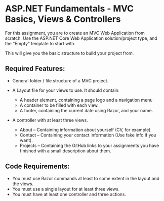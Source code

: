 # ASP.NET Fundamentals - MVC Basics, Views & Controllers

For this assignment, you are to create an MVC Web Application from scratch.
Use the ASP.NET Core Web Application solution/project type, and the “Empty” template to start
with.

This will give you the basic structure to build your project from.

## Required Features:
- General folder / file structure of a MVC project.


- A Layout file for your views to use. It should contain:
  - A header element, containing a page logo and a navigation menu
  - A container to be filled with each view.
  - A footer, containing the current date using Razor, and your name.
  

- A controller with at least three views.
    - About – Containing information about yourself (CV, for example).
    - Contact – Containing your contact information (Use fake info if you want).
    - Projects – Containing the GitHub links to your assignments you have finished with
a small description about them.

## Code Requirements:
- You must use Razor commands at least to some extent in the layout and the views.
- You must use a single layout for at least three views.
- You must have at least one controller and three actions.
  